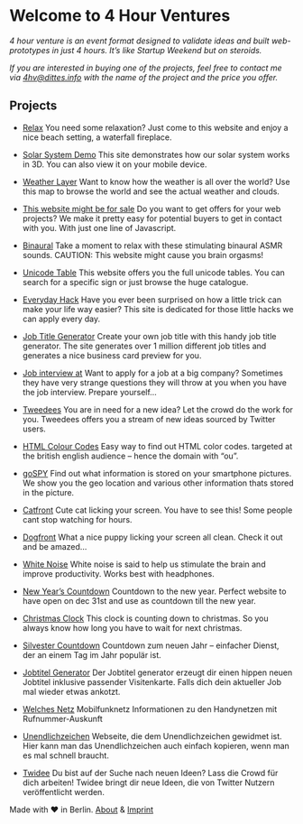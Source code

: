 # Welcome to 4 Hour Ventures

_4 hour venture is an event format designed to validate ideas and built web-prototypes in just 4 hours. It’s like Startup Weekend but on steroids._

_If you are interested in buying one of the projects, feel free to contact me via 4hv@dittes.info with the name of the project and the price you offer._

## Projects

- [Relax](http://relax.li)
You need some relaxation? Just come to this website and enjoy a nice beach setting, a waterfall fireplace.

- [Solar System Demo](solarsystemdemo.com)
This site demonstrates how our solar system works in 3D. You can also view it on your mobile device.

- [Weather Layer](weatherlayer.com)
Want to know how the weather is all over the world? Use this map to browse the world and see the actual weather and clouds.

- [This website might be for sale](thiswebsitemightbeforsale.com)
Do you want to get offers for your web projects? We make it pretty easy for potential buyers to get in contact with you. With just one line of Javascript.

- [Binaural](binaural.co)
Take a moment to relax with these stimulating binaural ASMR sounds. CAUTION: This website might cause you brain orgasms!

- [Unicode Table](unicodetable.org)
This website offers you the full unicode tables. You can search for a specific sign or just browse the huge catalogue.

- [Everyday Hack](everydayhack.com)
Have you ever been surprised on how a little trick can make your life way easier? This site is dedicated for those little hacks we can apply every day.

- [Job Title Generator](jobtitle.co)
Create your own job title with this handy job title generator. The site generates over 1 million different job titles and generates a nice business card preview for you.

- [Job interview at](jobinterview.at)
Want to apply for a job at a big company? Sometimes they have very strange questions they will throw at you when you have the job interview. Prepare yourself…

- [Tweedees](tweedees.com)
You are in need for a new idea? Let the crowd do the work for you. Tweedees offers you a stream of new ideas sourced by Twitter users.

- [HTML Colour Codes](html-colour-codes.info)
Easy way to find out HTML color codes. targeted at the british english audience – hence the domain with “ou”.

- [goSPY](gospy.org)
Find out what information is stored on your smartphone pictures. We show you the geo location and various other information thats stored in the picture.

- [Catfront](catfront.com)
Cute cat licking your screen. You have to see this! Some people cant stop watching for hours.

- [Dogfront](dogfront.com)
What a nice puppy licking your screen all clean. Check it out and be amazed…

- [White Noise](white-noise.net)
White noise is said to help us stimulate the brain and improve productivity. Works best with headphones.

- [New Year’s Countdown](newyearscountdown.org)
Countdown to the new year. Perfect website to have open on dec 31st and use as countdown till the new year.

- [Christmas Clock](christmas-clock.com)
This clock is counting down to christmas. So you always know how long you have to wait for next christmas.

- [Silvester Countdown](silvestercountdown.de)
Countdown zum neuen Jahr – einfacher Dienst, der an einem Tag im Jahr populär ist.

- [Jobtitel Generator](jobtitel.com)
Der Jobtitel generator erzeugt dir einen hippen neuen Jobtitel inklusive passender Visitenkarte. Falls dich dein aktueller Job mal wieder etwas ankotzt.

- [Welches Netz](welchesnetz.de)
Mobilfunknetz Informationen zu den Handynetzen mit Rufnummer-Auskunft

- [Unendlichzeichen](unendlichzeichen.de)
Webseite, die dem Unendlichzeichen gewidmet ist. Hier kann man das Unendlichzeichen auch einfach kopieren, wenn man es mal schnell braucht.

- [Twidee](twidee.de)
Du bist auf der Suche nach neuen Ideen? Lass die Crowd für dich arbeiten! Twidee bringt dir neue Ideen, die von Twitter Nutzern veröffentlicht werden.

Made with &hearts; in Berlin. [About](https://4hourventure.com/about) & [Imprint](https://4hourventure.com/imprint)
